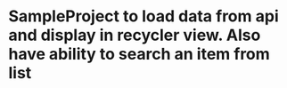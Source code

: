 # SampleProject to load data from api and display in recycler view. Also have ability to search an item from list
